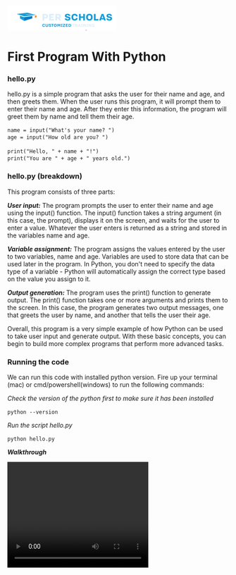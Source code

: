 [![Per Scholas](per_scholas.png)](https://www.perscholas.org) 

# First Program With Python

### hello.py
hello.py is a simple program that asks the user for their name and age, and then greets them. When the user runs this program, it will prompt them to enter their name and age. After they enter this information, the program will greet them by name and tell them their age.


```
name = input("What's your name? ")
age = input("How old are you? ")

print("Hello, " + name + "!")
print("You are " + age + " years old.")
```

### hello.py (breakdown)

This program consists of three parts:

***User input:*** The program prompts the user to enter their name and age using the input() function. The input() function takes a string argument (in this case, the prompt), displays it on the screen, and waits for the user to enter a value. Whatever the user enters is returned as a string and stored in the variables name and age.

***Variable assignment:*** The program assigns the values entered by the user to two variables, name and age. Variables are used to store data that can be used later in the program. In Python, you don't need to specify the data type of a variable - Python will automatically assign the correct type based on the value you assign to it.

***Output generation:*** The program uses the print() function to generate output. The print() function takes one or more arguments and prints them to the screen. In this case, the program generates two output messages, one that greets the user by name, and another that tells the user their age.

Overall, this program is a very simple example of how Python can be used to take user input and generate output. With these basic concepts, you can begin to build more complex programs that perform more advanced tasks.

### Running the code

We can run this code with installed python version. Fire up your terminal (mac) or cmd/powershell(windows) to run the following commands:

*Check the version of the python first to make sure it has been installed*

```
python --version
```

*Run the script hello.py*

```
python hello.py
```

***Walkthrough***

<video width="320" height="240" controls>
  <source src="FirstProgramWithPython.mp4" type="mp4">
</video>


